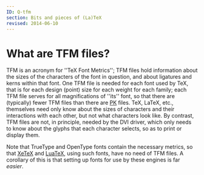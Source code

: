 ```yaml
---
ID: Q-tfm
section: Bits and pieces of (La)TeX
revised: 2014-06-10
---
```

# What are TFM files?

TFM is an acronym for ''TeX Font Metrics''; TFM files hold
information about the sizes of the characters of the font in question,
and about ligatures and kerns within that font.  One TFM file is
needed for each font used by TeX, that is for each design (point)
size for each weight for each family; each TFM file serves for all
magnifications of ''its'' font, so that there are (typically) fewer
TFM files than there are [PK](FAQ-pk.md) files.  TeX,
LaTeX, etc.,
themselves need only know about the sizes of characters and their
interactions with each other, but not what characters look like.  By
contrast, TFM files are not, in principle, needed by the
DVI driver, which only needs to know about the glyphs that each
character selects, so as to print or display them.

Note that TrueType and OpenType fonts contain the necessary metrics,
so that [XeTeX](FAQ-xetex.md) and [LuaTeX](FAQ-luatex.md), using
such fonts, have no need of TFM files.  A corollary of this is
that setting up fonts for use by these engines is far _easier_.

